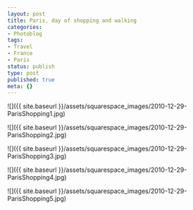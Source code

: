 ```yaml
---
layout: post
title: Paris, day of shopping and walking
categories:
- Photoblog
tags:
- Travel
- France
- Paris
status: publish
type: post
published: true
meta: {}
---
```


![]({{ site.baseurl }}/assets/squarespace_images/2010-12-29-ParisShopping1.jpg)
 
![]({{ site.baseurl }}/assets/squarespace_images/2010-12-29-ParisShopping2.jpg)

![]({{ site.baseurl }}/assets/squarespace_images/2010-12-29-ParisShopping3.jpg)
   
![]({{ site.baseurl }}/assets/squarespace_images/2010-12-29-ParisShopping4.jpg)
   
![]({{ site.baseurl }}/assets/squarespace_images/2010-12-29-ParisShopping5.jpg)
